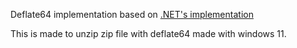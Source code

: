 Deflate64 implementation based on [.NET's implementation][dotnet-impl]

This is made to unzip zip file with deflate64 made with windows 11.

[dotnet-impl]: https://github.com/dotnet/runtime/tree/e5efd8010e19593298dc2c3ee15106d5aec5a924/src/libraries/System.IO.Compression/src/System/IO/Compression/DeflateManaged
